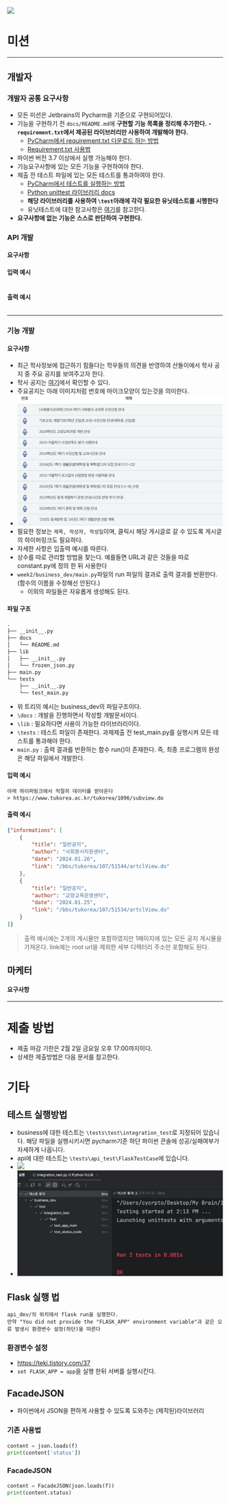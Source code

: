 ![](https://github.com/teamSANDOL/kpu_sandol_team/blob/main/img/logo_profile3.png?raw=true)
# 미션
---
## 개발자
### 개발자 공통 요구사항
- 모든 미션은 Jetbrains의 Pycharm을 기준으로 구현되어있다.
- 기능을 구현하기 전 `docs/README.md`에 **구현할 기능 목록을 정리해 추가한다.**
**- `requirement.txt`에서 제공된 라이브러리만 사용하여 개발해야 한다.**
	- [PyCharm에서 requirement.txt 다운로드 하는 방법](https://www.jetbrains.com/help/pycharm/managing-dependencies.html#revert-ignored)
	- [Requirement.txt 사용법](https://engineer-mole.tistory.com/258)
- 파이썬 버전 3.7 이상에서 실행 가능해야 한다.
- 기능요구사항에 있는 모든 기능을 구현하여야 한다.
- 제출 전 테스트 파일에 있는 모든 테스트를 통과하여야 한다.
	- [PyCharm에서 테스트를 실행하는 방법](https://www.jetbrains.com/help/pycharm/testing-your-first-python-application.html#write-test)
	- [Python unittest 라이브러리 docs](https://docs.python.org/ko/3/library/unittest.html)
    - **해당 라이브러리를 사용하여 `\test`아래에 각각 필요한 유닛테스트를 시행한다**
    - 유닛테스트에 대한 참고사항은 [여기](https://kchanguk.tistory.com/40)를 참고한다.
- **요구사항에 없는 기능은 스스로 판단하여 구현한다.**


### API 개발
#### 요구사항


#### 입력 예시
```
```

#### 출력 예시
```
```

---
### 기능 개발

#### 요구사항
- 최근 학사정보에 접근하기 힘들다는 학우들의 의견을 반영하여 산돌이에서 학사 공지 중 주요 공지를 보여주고자 한다.
- 학사 공지는 [여기](https://www.tukorea.ac.kr/tukorea/1096/subview.do)에서 확인할 수 있다.
- 주요공지는 아래 이미지처럼 번호에 마이크모양이 있는것을 의미한다.
- ![tuk-info.png](resource%2Fimg%2Ftuk-info.png)
- 필요한 정보는 `제목, 작성자, 작성일`이며, 클릭시 해당 게시글로 갈 수 있도록 게시글의 하이퍼링크도 필요하다.
- 자세한 사항은 입출력 예시를 따른다.
- 상수를 따로 관리할 방법을 찾는다. 예를들면 URL과 같은 것들을 따로 constant.py에 정의 한 뒤 사용한다
- `week2/business_dev/main.py`파일의 run 파일의 결과로 출력 결과를 반환한다. (함수의 이름을 수정해선 안된다.)
  - 이외의 파일들은 자유롭게 생성해도 된다.

#### 파일 구조
```text
.
├── __init__.py
├── docs
│   └── README.md
├── lib
│   ├── __init__.py
│   └── frozen_json.py
├── main.py
└── tests
    ├── __init__.py
    └── test_main.py
```
- 위 트리의 예시는 business_dev의 파일구조이다.
- `\docs` : 개발을 진행하면서 작성할 개발문서이다.
- `\lib` : 필요하다면 사용이 가능한 라이브러리이다.
- `\tests` : 테스트 파일이 존재한다. 과제제출 전 test_main.py를 실행시켜 모든 테스트를 통과해야 한다.
- `main.py` : 출력 결과를 반환하는 함수 run()이 존재한다. 즉, 최종 프로그램의 완성은 해당 파일에서 개발한다.


#### 입력 예시
```text
아래 하이퍼링크에서 적절히 데이터를 받아온다
> https://www.tukorea.ac.kr/tukorea/1096/subview.do
```

#### 출력 예시
```json
{"informations": [
	{
		"title": "일반공지", 
		"author": "사회봉사지원센터", 
		"date": "2024.01.26", 
		"link": "/bbs/tukorea/107/51544/artclView.do"
	}, 
	{
		"title": "일반공지", 
		"author": "교양교육운영센터", 
		"date": "2024.01.25", 
		"link": "/bbs/tukorea/107/51534/artclView.do"
	}
]}
```
> 출력 예시에는 2개의 게시물만 포함하였지만 1페이지에 있는 모든 공지 게시물을 가져온다.
> link에는 root url을 제외한 세부 디렉터리 주소만 포함해도 된다.

## 마케터
#### 요구사항


---
# 제출 방법
- 제출 마감 기한은 2월 2일 금요일 오후 17:00까지이다.
- 상세한 제출방법은 다음 문서를 참고한다.

# 기타
## 테스트 실행방법
- business에 대한 테스트는 `\tests\test\integration_test`로 지정되어 있습니다. 해당 파일을 실행시키시면 pycharm기준 하단 파이썬 콘솔에 성공/실패여부가 자세하게 나옵니다.
- api에 대한 테스트는 `\tests\api_test\FlaskTestCase`에 있습니다.
- ![](../resource/img/test_screenshot1.png)
- ![test_screenshot2.png](resource%2Fimg%2Ftest_screenshot2.png)
## Flask 실행 법
```
api_dev/의 위치에서 flask run을 실행한다.
만약 "You did not provide the "FLASK_APP" environment variable"과 같은 오류 발생시 환경변수 설정(하단)을 따른다
```

### 환경변수 설정
- https://teki.tistory.com/37
- `set FLASK_APP = app`을 실행 한뒤 서버를 실행시킨다.

## FacadeJSON
- 파이썬에서 JSON을 편하게 사용할 수 있도록 도와주는 (제작된)라이브러리
### 기존 사용법
```python
content = json.loads(f)
print(content['status'])
```

### FacadeJSON
```python
content = FacadeJSON(json.loads(f))
print(content.status)
```
